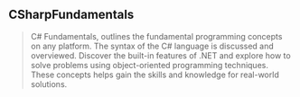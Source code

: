 ## CSharpFundamentals
> C# Fundamentals, outlines the fundamental programming concepts on any platform. The syntax of the C# language is discussed and overviewed. Discover the built-in features of .NET and explore how to solve problems using object-oriented programming techniques. These concepts helps gain the skills and knowledge for real-world solutions.
